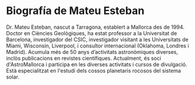 # Biografía de Mateu Esteban

Dr. Mateu Esteban, nascut a Tarragona, establert a Mallorca des de 1994. Doctor en
Ciències Geològiques, ha estat professor a la Universitat de Barcelona, investigador
del CSIC, investigador visitant a les Universitats de Miami, Wisconsin, Liverpool, i
consultor internacional (Oklahoma, Londres i Madrid). Acumula més de 50 anys
d’activitats astronòmiques diverses, inclòs publicacions en revistes científiques.
Actualment, és soci d'AstroMallorca i participa en les diverses activitats i cursos de
divulgació. Està especialitzat en l'estudi dels cossos planetaris rocosos del sistema
solar.
